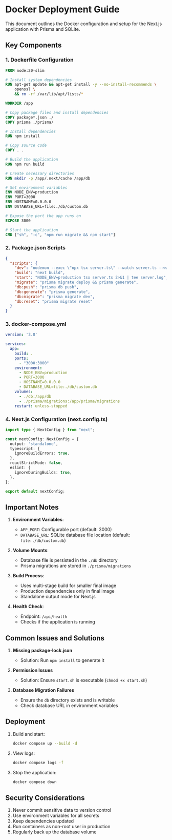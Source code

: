 # Docker Deployment Guide

This document outlines the Docker configuration and setup for the Next.js application with Prisma and SQLite.

## Key Components

### 1. Dockerfile Configuration

```dockerfile
FROM node:20-slim

# Install system dependencies
RUN apt-get update && apt-get install -y --no-install-recommends \
    openssl \
    && rm -rf /var/lib/apt/lists/*

WORKDIR /app

# Copy package files and install dependencies
COPY package*.json ./
COPY prisma ./prisma/

# Install dependencies
RUN npm install

# Copy source code
COPY . .

# Build the application
RUN npm run build

# Create necessary directories
RUN mkdir -p /app/.next/cache /app/db

# Set environment variables
ENV NODE_ENV=production
ENV PORT=3000
ENV HOSTNAME=0.0.0.0
ENV DATABASE_URL=file:./db/custom.db

# Expose the port the app runs on
EXPOSE 3000

# Start the application
CMD ["sh", "-c", "npm run migrate && npm start"]
```

### 2. Package.json Scripts

```json
{
  "scripts": {
    "dev": "nodemon --exec \"npx tsx server.ts\" --watch server.ts --watch src --ext ts,tsx,js,jsx 2>&1 | tee dev.log",
    "build": "next build",
    "start": "NODE_ENV=production tsx server.ts 2>&1 | tee server.log",
    "migrate": "prisma migrate deploy && prisma generate",
    "db:push": "prisma db push",
    "db:generate": "prisma generate",
    "db:migrate": "prisma migrate dev",
    "db:reset": "prisma migrate reset"
  }
}
```

### 3. docker-compose.yml

```yaml
version: '3.8'

services:
  app:
    build: .
    ports:
      - "3000:3000"
    environment:
      - NODE_ENV=production
      - PORT=3000
      - HOSTNAME=0.0.0.0
      - DATABASE_URL=file:./db/custom.db
    volumes:
      - ./db:/app/db
      - ./prisma/migrations:/app/prisma/migrations
    restart: unless-stopped
```

### 4. Next.js Configuration (next.config.ts)

```typescript
import type { NextConfig } from "next";

const nextConfig: NextConfig = {
  output: 'standalone',
  typescript: {
    ignoreBuildErrors: true,
  },
  reactStrictMode: false,
  eslint: {
    ignoreDuringBuilds: true,
  },
};

export default nextConfig;
```

## Important Notes

1. **Environment Variables**:
   - `APP_PORT`: Configurable port (default: 3000)
   - `DATABASE_URL`: SQLite database file location (default: `file:./db/custom.db`)

2. **Volume Mounts**:
   - Database file is persisted in the `./db` directory
   - Prisma migrations are stored in `./prisma/migrations`

3. **Build Process**:
   - Uses multi-stage build for smaller final image
   - Production dependencies only in final image
   - Standalone output mode for Next.js

4. **Health Check**:
   - Endpoint: `/api/health`
   - Checks if the application is running

## Common Issues and Solutions

1. **Missing package-lock.json**
   - Solution: Run `npm install` to generate it

2. **Permission Issues**
   - Solution: Ensure `start.sh` is executable (`chmod +x start.sh`)

3. **Database Migration Failures**
   - Ensure the `db` directory exists and is writable
   - Check database URL in environment variables

## Deployment

1. Build and start:
   ```bash
   docker compose up --build -d
   ```

2. View logs:
   ```bash
   docker compose logs -f
   ```

3. Stop the application:
   ```bash
   docker compose down
   ```

## Security Considerations

1. Never commit sensitive data to version control
2. Use environment variables for all secrets
3. Keep dependencies updated
4. Run containers as non-root user in production
5. Regularly back up the database volume
